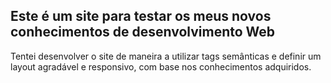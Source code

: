 <h2>Este é um site para testar os meus novos conhecimentos de desenvolvimento Web</h2>
<p> Tentei desenvolver o site de maneira a utilizar tags semânticas e definir um layout agradável e responsivo, com base nos conhecimentos adquiridos.</p>